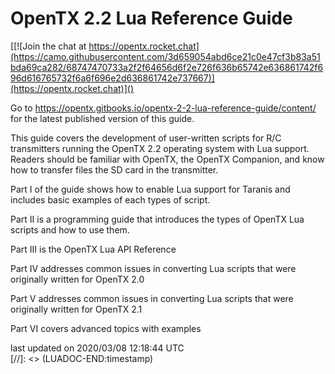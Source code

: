 # OpenTX 2.2 Lua Reference Guide

[[![Join the chat at https://opentx.rocket.chat](https://camo.githubusercontent.com/3d659054abd6ce21c0e47cf3b83a51bda69ca282/68747470733a2f2f64656d6f2e726f636b65742e636861742f696d616765732f6a6f696e2d636861742e737667)](https://opentx.rocket.chat)]()

Go to https://opentx.gitbooks.io/opentx-2-2-lua-reference-guide/content/ for the latest published version of this guide.

This guide covers the development of user-written scripts for R/C transmitters running the OpenTX 2.2 operating system with Lua support. Readers should be familiar with OpenTX, the OpenTX Companion, and know how to transfer files the SD card in the transmitter.

Part I of the guide shows how to enable Lua support for Taranis and includes basic examples of each types of script.

Part II is a programming guide that introduces the types of OpenTX Lua scripts and how to use them.

Part III is the OpenTX Lua API Reference

Part IV addresses common issues in converting Lua scripts that were originally written for OpenTX 2.0

Part V addresses common issues in converting Lua scripts that were originally written for OpenTX 2.1

Part VI covers advanced topics with examples

[//]: <> (LUADOC-BEGIN:timestamp)
<div class="footer">last updated on 2020/03/08 12:18:44 UTC</div>
[//]: <> (LUADOC-END:timestamp)


